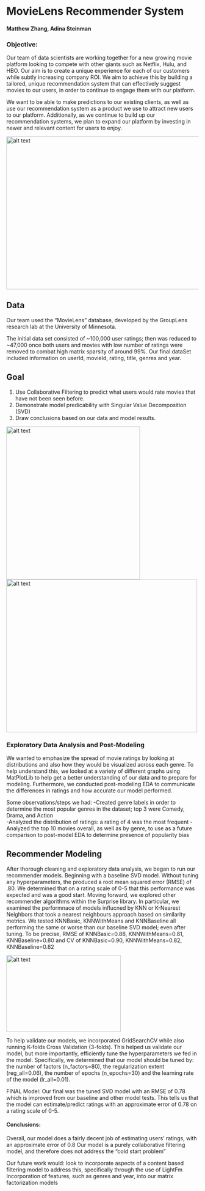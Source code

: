 # MovieLens Recommender System

#### Matthew Zhang, Adina Steinman

### Objective:
Our team of data scientists are working together for a new growing movie platform looking to compete with other giants such as Netflix, Hulu, and HBO. Our aim is to create a unique experience for each of our customers while subtly increasing company ROI. We aim to achieve this by building a tailored, unique recommendation system that can effectively suggest movies to our users, in order to continue to engage them with our platform. 

We want to be able to make predictions to our existing clients, as well as use our recommendation system as a product we use to attract new users to our platform. Additionally, as we continue to build up our recommendation systems, we plan to expand our platform by investing in newer and relevant content for users to enjoy.

<img src="https://github.com/adinas94/Phase4Project/blob/main/Images/Screen%20Shot%202021-01-28%20at%203.57.50%20PM.png" alt="alt text" width="600" height="400">

## Data
Our team used the “MovieLens” database, developed by the GroupLens research lab at the University of Minnesota.

The initial data set consisted of ~100,000 user ratings; then was reduced to ~47,000 once both users and movies with low number of ratings were removed to combat high matrix sparsity of around 99%.
Our final dataSet included information on userId, movieId, rating, title, genres and year.

## Goal
1. Use Collaborative Filtering to predict what users would rate movies that have not been seen before.
2. Demonstrate model predicability with Singular Value Decomposition (SVD)
3. Draw conclusions based on our data and model results.

<img src="https://github.com/adinas94/Phase4Project/blob/main/Images/Screen%20Shot%202021-01-28%20at%203.54.51%20PM.png" alt="alt text" width="350" height="400"> <img src="https://github.com/adinas94/Phase4Project/blob/main/Images/Screen%20Shot%202021-01-28%20at%203.55.29%20PM.png" alt="alt text" width="500" height="400">


### Exploratory Data Analysis and Post-Modeling
We wanted to emphasize the spread of movie ratings by looking at distributions and also how they would be visualized across each genre. 
To help understand this, we looked at a variety of different graphs using MatPlotLib to help get a better understanding of our data and to prepare for modeling.
Furthermore, we conducted post-modeling EDA to communicate the differences in ratings and how accurate our model performed.

Some observations/steps we had:
-Created genre labels in order to determine the most popular genres in the dataset; top 3 were Comedy, Drama, and Action  
-Analyzed the distribution of ratings: a rating of 4 was the most frequent 
-Analyzed the top 10 movies overall, as well as by genre, to use as a future comparison to post-model EDA to determine presence of popularity bias 

## Recommender Modeling
After thorough cleaning and exploratory data analysis, we began to run our recommender models. Beginning with a baseline SVD model. Without tuning any hyperparameters, the produced a root mean squared error (RMSE) of .80. We determined that on a rating scale of 0-5 that this performance was expected and was a good start. Moving forward, we explored other recommender algorithms within the Surprise library. In particular, we examined the performnace of models influcned by KNN or K-Nearest Neighbors that took a nearest neighbours approach based on similarity metrics. We tested KNNBasic, KNNWithMeans and KNNBaseline all performing the same or worse than our baseline SVD model; even after tuning.
To be precise, RMSE of KNNBasic=0.88, KNNWithMeans=0.81, KNNBaseline=0.80 and CV of KNNBasic=0.90, KNNWithMeans=0.82, KNNBaseline=0.82

<img src="https://github.com/adinas94/Phase4Project/blob/main/Images/Screen%20Shot%202021-01-28%20at%204.23.50%20PM.png" alt="alt text" width="300" height="200">

To help validate our models, we incorporated GridSearchCV while also running K-folds Cross Validation (3-folds). This helped us validate our model, but more importantly, efficiently tune the hyperparameters we fed in the model. Specifically, we determined that our model should be tuned by: the number of factors (n_factors=80), the regularization extent (reg_all=0.06), the number of epochs (n_epochs=30) and the learning rate of the model (lr_all=0.01).

FINAL Model: Our final was the tuned SVD model with an RMSE of 0.78 which is improved from our baseline and other model tests. This tells us that the model can estimate/predict ratings with an approximate error of 0.78 on a rating scale of 0-5.

#### Conclusions: 
Overall, our model does a fairly decent job of estimating users’ ratings, with an approximate error of 0.8
Our model is a purely collaborative filtering model, and therefore does not address the “cold start problem”

Our future work would: look to incorporate aspects of a content based filtering model to address this, specifically through the use of LightFm 
Incorporation of features, such as genres and year, into our matrix factorization models 
